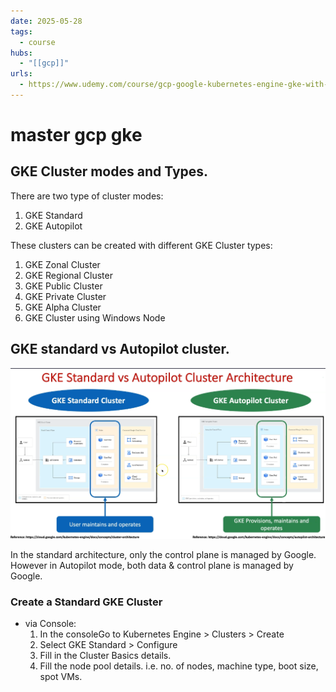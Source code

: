 ```yaml
---
date: 2025-05-28
tags:
  - course
hubs:
  - "[[gcp]]"
urls:
  - https://www.udemy.com/course/gcp-google-kubernetes-engine-gke-with-devops/
---
```


# master gcp gke

## GKE Cluster modes and Types.

There are two type of cluster modes:

1. GKE Standard
2. GKE Autopilot

These clusters can be created with different GKE Cluster types:

1. GKE Zonal Cluster
2. GKE Regional Cluster
3. GKE Public Cluster
4. GKE Private Cluster
5. GKE Alpha Cluster
6. GKE Cluster using Windows Node

## GKE standard vs Autopilot cluster.

![GKE Standard vs Autopilot cluster Architecture.](../images/gke-standard-vs-autopilot-architecture.png)

In the standard architecture, only the control plane is managed by Google.
However in Autopilot mode, both data & control plane is managed by Google.

### Create a Standard GKE Cluster

- via Console:
  1. In the consoleGo to Kubernetes Engine > Clusters > Create
  2. Select GKE Standard > Configure
  3. Fill in the Cluster Basics details.
  4. Fill the node pool details. i.e. no. of nodes, machine type, boot size,
     spot VMs.
